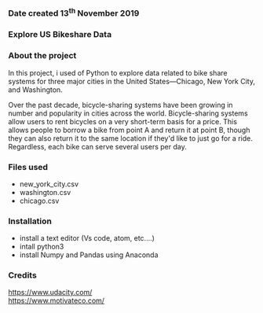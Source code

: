 ### Date created 13<sup>th</sup> November 2019

### Explore US Bikeshare Data

### About the project
In this project, i used of Python to explore data related to bike share systems for three major cities in the United States—Chicago, New York City, and Washington.

Over the past decade, bicycle-sharing systems have been growing in number and popularity in cities across the world. Bicycle-sharing systems allow users to rent bicycles on a very short-term basis for a price. This allows people to borrow a bike from point A and return it at point B, though they can also return it to the same location if they'd like to just go for a ride. Regardless, each bike can serve several users per day.

### Files used
<ul>
    <li>new_york_city.csv</li>
    <li>washington.csv</li>
    <li>chicago.csv</li>
</ul>

### Installation
<ul>
    <li>install a text editor (Vs code, atom, etc....)</li>
    <li>intall python3</li>
    <li>install Numpy and Pandas using Anaconda</li>
</ul>

### Credits
 <a href="https://www.udacity.com/">https://www.udacity.com/</a><br>
 <a href="https://www.motivateco.com/">https://www.motivateco.com/</a>



